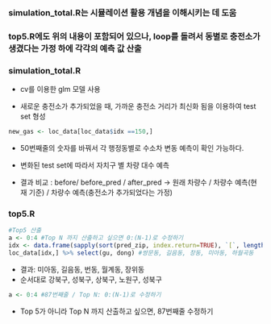 ### simulation_total.R는 시뮬레이션 활용 개념을 이해시키는 데 도움
### top5.R에도 위의 내용이 포함되어 있으나, loop를 돌려서 동별로 충전소가 생겼다는 가정 하에 각각의 예측 값 산출 

### simulation_total.R
- cv를 이용한 glm 모델 사용

- 새로운 충전소가 추가되었을 때, 가까운 충전소 거리가 최신화 됨을 이용하여 test set 형성
```r
new_gas <- loc_data[loc_data$idx ==150,]
```
  - 50번째줄의 숫자를 바꿔서 각 행정동별로 수소차 변동 예측이 확인 가능하다.

- 변화된 test set에 따라서 자치구 별 차량 대수 예측
- 결과 비교 : 
before/ before_pred / after_pred -> 원래 차량수 / 차량수 예측(현재 기준) / 차량수 예측(충전소가 추가되었다는 가정)

### top5.R
```r
#Top5 산출
a <- 0:4 #Top N 까지 산출하고 싶으면 0:(N-1)로 수정하기
idx <- data.frame(sapply(sort(pred_zip, index.return=TRUE), `[`, length(pred_zip)-a))$ix
loc_data[idx,] %>% select(gu, dong) #쌍문동, 길음동, 창동, 미아동, 하월곡동
```
  - 결과: 미아동, 길음동, 번동, 월계동, 장위동
  - 순서대로 강북구, 성북구, 상북구, 노원구, 성북구
```r
a <- 0:4 #87번째줄 / Top N: 0:(N-1)로 수정하기
```
  - Top 5가 아니라 Top N 까지 산출하고 싶으면, 87번째줄 수정하기

